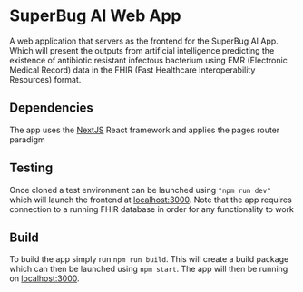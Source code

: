# SuperBug AI Web App

A web application that servers as the frontend for the SuperBug AI App. Which will present the outputs from artificial intelligence predicting the existence of antibiotic resistant infectous bacterium using EMR (Electronic Medical Record) data in the FHIR (Fast Healthcare Interoperability Resources) format.

## Dependencies

The app uses the [NextJS](https://nextjs.org/) React framework and applies the pages router paradigm

## Testing

Once cloned a test environment can be launched using ```"npm run dev"``` which will launch the frontend at [localhost:3000](http:localhost:3000).
Note that the app requires connection to a running FHIR database in order for any functionality to work

## Build

To build the app simply run ```npm run build```. This will create a build package which can then be launched using ```npm start```. The app will then be running on [localhost:3000](http:localhost:3000).